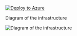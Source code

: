 [![Deploy to Azure](https://aka.ms/deploytoazurebutton)](https://portal.azure.com/#create/Microsoft.Template/uri/https%3A%2F%2Fraw.githubusercontent.com%2Fjimgodden%2FAzure_Networking_Labs%2Fmain%2FScenario-ConnMonTest%2Fsrc%2Fmain.json)


Diagram of the infrastructure

![Diagram of the infrastructure](diagram.drawio.png)
